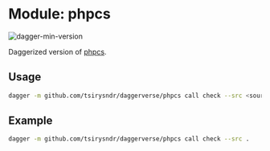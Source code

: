 # Module: phpcs

![dagger-min-version](https://img.shields.io/badge/dagger%20version-v0.10.0-green)

Daggerized version of [phpcs](https://github.com/squizlabs/PHP_CodeSniffer).

## Usage

```sh
dagger -m github.com/tsirysndr/daggerverse/phpcs call check --src <source>
```

## Example

```sh
dagger -m github.com/tsirysndr/daggerverse/phpcs call check --src .
```
